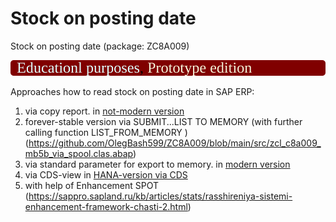 # Stock on posting date
Stock on posting date (package: ZC8A009)

<img src="https://github.com/OlegBash599/ZC8A009/blob/main/version_label.svg"/>

Approaches how to read stock on posting date in SAP ERP:
1) via copy report. in [not-modern version](https://github.com/OlegBash599/ZC8A009/blob/main/src/zcl_c8a009_mb5b.clas.abap)
2) forever-stable version via SUBMIT...LIST TO MEMORY (with further calling function LIST_FROM_MEMORY ) (https://github.com/OlegBash599/ZC8A009/blob/main/src/zcl_c8a009_mb5b_via_spool.clas.abap)
3) via standard parameter for export to memory. in [modern version](https://github.com/OlegBash599/ZC8A009/blob/main/src/zcl_c8a009_mb5b_v2std.clas.abap)
4) via CDS-view in [HANA-version via CDS](https://github.com/OlegBash599/ZC8A009/blob/main/src/zcl_c8a009_stock_on_date_cds.clas.abap)
5) with help of Enhancement SPOT (https://sappro.sapland.ru/kb/articles/stats/rasshireniya-sistemi-enhancement-framework-chasti-2.html)
